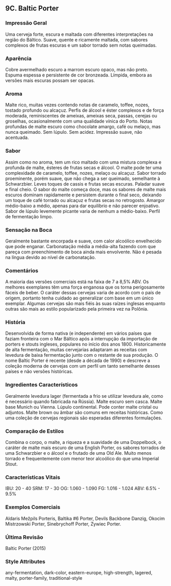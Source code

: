 ## 9C. Baltic Porter

### Impressão Geral

Uma cerveja forte, escura e maltada com diferentes interpretações na região do Báltico. Suave, quente e ricamente maltada, com sabores complexos de frutas escuras e um sabor torrado sem notas queimadas.

### Aparência

Cobre avermelhado escuro a marrom escuro opaco, mas não preto. Espuma espessa e persistente de cor bronzeada. Límpida, embora as versões mais escuras possam ser opacas.

### Aroma

Malte rico, muitas vezes contendo notas de caramelo, toffee, nozes, tostado profundo ou alcaçuz. Perfis de álcool e éster complexos e de força moderada, reminiscentes de ameixas, ameixas seca, passas, cerejas ou groselhas, ocasionalmente com uma qualidade vínica do Porto. Notas profundas de malte escuro como chocolate amargo, café ou melaço, mas nunca queimado. Sem lúpulo. Sem acidez. Impressão suave, não acentuada.

### Sabor

Assim como no aroma, tem um rico maltado com uma mistura complexa e profunda de malte, ésteres de frutas secas e álcool. O malte pode ter uma complexidade de caramelo, toffee, nozes, melaço ou alcaçuz. Sabor torrado proeminente, porém suave, que não chega a ser queimado, semelhante à Schwarzbier. Leves toques de cassis e frutas secas escuras. Paladar suave e final cheio. O sabor do malte começa doce, mas os sabores de malte mais escuros dominam rapidamente e persistem durante o final seco, deixando um toque de café torrado ou alcaçuz e frutas secas no retrogosto. Amargor médio-baixo a médio, apenas para dar equilíbrio e não parecer enjoativo. Sabor de lúpulo levemente picante varia de nenhum a médio-baixo. Perfil de fermentação limpo.

### Sensação na Boca

Geralmente bastante encorpada e suave, com calor alcoólico envelhecido que pode enganar. Carbonatação média a média-alta fazendo com que pareça com preenchimento de boca ainda mais envolvente. Não é pesada na língua devido ao nível de carbonatação.

### Comentários

A maioria das versões comerciais está na faixa de 7 a 8,5% ABV. Os melhores exemplares têm uma força enganosa que os torna perigosamente fáceis de beber. O caráter dessas cervejas varia de acordo com o país de origem, portanto tenha cuidado ao generalizar com base em um único exemplar. Algumas cervejas são mais fiéis às suas raízes inglesas enquanto outras são mais ao estilo popularizado pela primeira vez na Polônia.

### História

Desenvolvida de forma nativa (e independente) em vários países que faziam fronteira com o Mar Báltico após a interrupção da importação de porters e stouts ingleses, populares no início dos anos 1800. Historicamente de alta fermentação, muitas cervejarias adaptaram as receitas com levedura de baixa fermentação junto com o restante de sua produção. O nome Baltic Porter é recente (desde a década de 1990) e descreve a coleção moderna de cervejas com um perfil um tanto semelhante desses países e não versões históricas.

### Ingredientes Característicos

Geralmente levedura lager (fermentada a frio se utilizar levedura ale, como é necessário quando fabricada na Rússia). Malte escuro sem casca. Malte base Munich ou Vienna. Lúpulo continental. Pode conter malte cristal ou adjuntos. Malte brown ou âmbar são comuns em receitas históricas. Como uma coleção de cervejas regionais são esperadas diferentes formulações.

### Comparação de Estilos

Combina o corpo, o malte, a riqueza e a suavidade de uma Doppelbock, o caráter de malte mais escuro de uma English Porter, os sabores torrados de uma Schwarzbier e o álcool e o frutado de uma Old Ale. Muito menos torrado e frequentemente com menor teor alcoólico do que uma Imperial Stout.

### Características Vitais

IBU: 20 - 40
SRM: 17 - 30
OG: 1.060 - 1.090
FG: 1.016 - 1.024
ABV: 6.5% - 9.5%

### Exemplos Comerciais

Aldaris Mežpils Porteris, Baltika #6 Porter, Devils Backbone Danzig, Okocim Mistrzowski Porter, Sinebrychoff Porter, Zywiec Porter.

### Última Revisão

Baltic Porter (2015)

### Style Attributes

any-fermentation, dark-color, eastern-europe, high-strength, lagered, malty, porter-family, traditional-style


